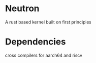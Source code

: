 # Neutron
A rust based kernel built on first principles

# Dependencies
cross compilers for aarch64 and riscv

